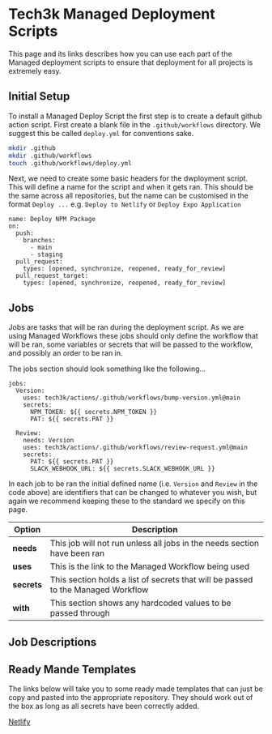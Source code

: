 # Tech3k Managed Deployment Scripts

This page and its links describes how you can use each part of the Managed deployment scripts to ensure that deployment for all projects is extremely easy.

## Initial Setup

To install a Managed Deploy Script the first step is to create a default github action script. First create a blank file in the `.github/workflows` directory. We suggest this be called `deploy.yml` for conventions sake.

```sh
mkdir .github
mkdir .github/workflows
touch .github/workflows/deploy.yml
```

Next, we need to create some basic headers for the dwployment script. This will define a name for the script and when it gets ran. This should be the same across all repositories, but the name can be customised in the format `Deploy ...` e.g. `Deploy to Netlify` or `Deploy Expo Application`

```
name: Deploy NPM Package
on:
  push:
    branches:
      - main
      - staging
  pull_request:
    types: [opened, synchronize, reopened, ready_for_review]
  pull_request_target:
    types: [opened, synchronize, reopened, ready_for_review]
```

## Jobs

Jobs are tasks that will be ran during the deployment script. As we are using Managed Workflows these jobs should only define the workflow that will be ran, some variables or secrets that will be passed to the workflow, and possibly an order to be ran in.

The jobs section should look something like the following...

```
jobs:
  Version:
    uses: tech3k/actions/.github/workflows/bump-version.yml@main
    secrets:
      NPM_TOKEN: ${{ secrets.NPM_TOKEN }}
      PAT: ${{ secrets.PAT }}

  Review:
    needs: Version
    uses: tech3k/actions/.github/workflows/review-request.yml@main
    secrets:
      PAT: ${{ secrets.PAT }}
      SLACK_WEBHOOK_URL: ${{ secrets.SLACK_WEBHOOK_URL }}
```

In each job to be ran the initial defined name (i.e. `Version` and `Review` in the code above) are identifiers that can be changed to whatever you wish, but again we recommend keeping these to the standard we specify on this page.

| Option      | Description                                                                      |
| ----------- | -------------------------------------------------------------------------------- |
| **needs**   | This job will not run unless all jobs in the needs section have been ran         |
| **uses**    | This is the link to the Managed Workflow being used                              |
| **secrets** | This section holds a list of secrets that will be passed to the Managed Workflow |
| **with**    | This section shows any hardcoded values to be passed through                     |

## Job Descriptions

## Ready Mande Templates

The links below will take you to some ready made templates that can just be copy and pasted into the appropriate repository. They should work out of the box as long as all secrets have been correctly added.

[Netlify](templates.md)
